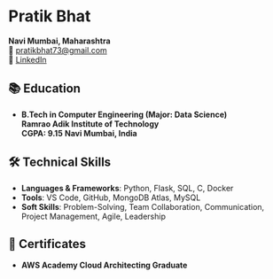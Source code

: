 

# Pratik Bhat

**Navi Mumbai, Maharashtra**  
📧 [pratikbhat73@gmail.com](mailto:pratikbhat73@gmail.com)  
💼 [LinkedIn](https://www.linkedin.com/in/pratikb10) 

## 📚 Education
- **B.Tech in Computer Engineering (Major: Data Science)**  
  **Ramrao Adik Institute of Technology**  
  **CGPA: 9.15**
  **Navi Mumbai, India**

## 🛠️ Technical Skills
- **Languages & Frameworks**: Python, Flask, SQL, C, Docker
- **Tools**: VS Code, GitHub, MongoDB Atlas, MySQL
- **Soft Skills**: Problem-Solving, Team Collaboration, Communication, Project Management, Agile, Leadership

## 📜 Certificates
- **AWS Academy Cloud Architecting Graduate**

